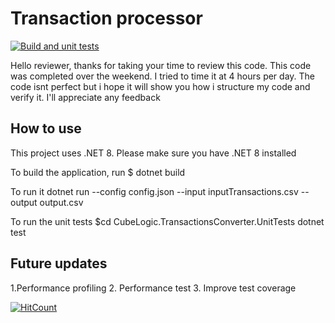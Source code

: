 # Transaction processor

[![Build and unit tests](https://github.com/francis04j/Cube/actions/workflows/build-and-unit-test.yml/badge.svg)](https://github.com/francis04j/Cube/actions/workflows/build-and-unit-test.yml)

Hello reviewer, thanks for taking your time to review this code. This code was completed over the weekend. I tried to time it at 4 hours per day.
The code isnt perfect but i hope it will show you how i structure my code and verify it. 
I'll appreciate any feedback

## How to use
This project uses .NET 8. Please make sure you have .NET 8 installed

To build the application, run 
$ dotnet build

To run it
dotnet run --config config.json --input inputTransactions.csv --output output.csv

To run the unit tests
$cd CubeLogic.TransactionsConverter.UnitTests
dotnet test

## Future updates
1.Performance profiling
2. Performance test 
3. Improve test coverage
   
[![HitCount](https://hits.dwyl.com/francis04j/francis04j/Cube.svg?style=flat-square)](http://hits.dwyl.com/francis04j/francis04j/Cube)
